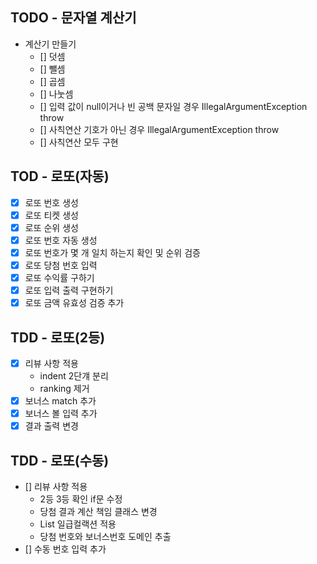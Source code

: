 ## TODO - 문자열 계산기
- 계산기 만들기
  - [] 덧셈
  - [] 뺄셈
  - [] 곱셈
  - [] 나눗셈
  - [] 입력 값이 null이거나 빈 공백 문자일 경우 IllegalArgumentException throw
  - [] 사칙연산 기호가 아닌 경우 IllegalArgumentException throw
  - [] 사칙연산 모두 구현

## TOD - 로또(자동)
- [X] 로또 번호 생성
- [X] 로또 티켓 생성
- [X] 로또 순위 생성
- [X] 로또 번호 자동 생성
- [X] 로또 번호가 몇 개 일치 하는지 확인 및 순위 검증
- [X] 로또 당첨 번호 입력
- [X] 로또 수익률 구하기
- [X] 로또 입력 출력 구현하기
- [X] 로또 금액 유효성 검증 추가

## TDD - 로또(2등)
- [X] 리뷰 사항 적용
  - indent 2단걔 분리
  - ranking 제거
- [X] 보너스 match 추가
- [X] 보너스 볼 입력 추가
- [X] 결과 출력 변경

## TDD - 로또(수동)
- [] 리뷰 사항 적용
  - 2등 3등 확인 if문 수정
  - 당첨 결과 계산 책임 클래스 변경
  - List<Tickets> 일급컬랙션 적용
  - 당첨 번호와 보너스번호 도메인 추출
- [] 수동 번호 입력 추가
